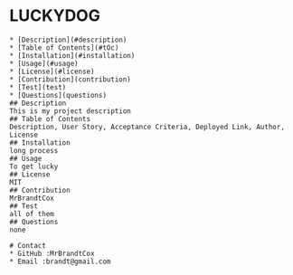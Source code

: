 # LUCKYDOG
    
    * [Description](#description)
    * [Table of Contents](#tOc)
    * [Installation](#installation)
    * [Usage](#usage)
    * [License](#license)
    * [Contribution](contribution)
    * [Test](test)
    * [Questions](questions)
    ## Description
    This is my project description
    ## Table of Contents
    Description, User Story, Acceptance Criteria, Deployed Link, Author, License
    ## Installation
    long process
    ## Usage
    To get lucky
    ## License
    MIT
    ## Contribution
    MrBrandtCox
    ## Test
    all of them
    ## Questions
    none

    # Contact
    * GitHub :MrBrandtCox
    * Email :brandt@gmail.com
